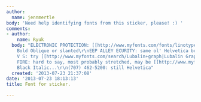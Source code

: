 ```yaml
---
author:
  name: jennmertle
body: 'Need help identifying fonts from this sticker, please! :) '
comments:
- author:
    name: Ryuk
  body: "ELECTRONIC PROTECTION: [[http://www.myfonts.com/fonts/linotype/helvetica|Helvetica]]
    Bold Oblique or slanted\r\nEEP ALLEY ECURITY: same ol' Helvetica but Black\r\nD
    V S: try [[http://www.myfonts.com/search/Lubalin+graph|Lubalin Graph]]/[[http://www.myfonts.com/search/Glypha|Glypha]]/[[http://www.myfonts.com/search/Boton|Boton]]\r\nBURGLARY
    FIRE: hard to say, most probably stretched, may be [[http://www.myfonts.com/fonts/linotype/frutiger|Frutiger]]
    Black Italic...\r\n(707) 462-5200: still Helvetica"
  created: '2013-07-23 21:37:08'
date: '2013-07-23 18:13:13'
title: Font for sticker.

---
```

